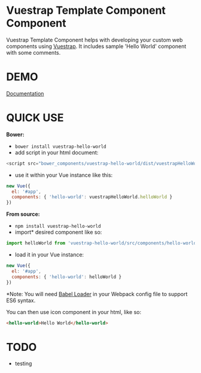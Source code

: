 Vuestrap Template Component Component
=========

Vuestrap Template Component helps with developing your custom web components using [Vuestrap](https://github.com/kzima/vuestrap#redame).
It includes sample 'Hello World' component with some comments.

DEMO
=========

[Documentation](http://kzima.github.io/vuestrap-icons/#/icons)

QUICK USE
=========

**Bower:**

 - `bower install vuestrap-hello-world`
 - add script in your html document:
 ```js
 <script src="bower_components/vuestrap-hello-world/dist/vuestrapHelloWorld.min.js"></script>
 ```
 - use it within your Vue instance like this:

  ```js
  new Vue({
  	el: '#app',
  	components: { 'hello-world': vuestrapHelloWorld.helloWorld }
  })
  ```


**From source:**

 - `npm install vuestrap-hello-world`
 - import* desired component like so:

  ```js
  import helloWorld from 'vuestrap-hello-world/src/components/hello-world'
  ```

 - load it in your Vue instance:

  ```js
  new Vue({
  	el: '#app',
  	components: { 'hello-world': helloWorld }
  })
  ```

  *Note: You will need <a href="https://github.com/babel/babel-loader">Babel Loader</a> in your Webpack config file to support ES6 syntax.

You can then use icon component in your html, like so:
```html
<hello-world>Hello World</hello-world>
```

TODO
=========
- testing
